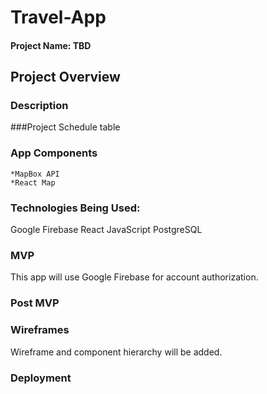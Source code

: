 # Travel-App

#### Project Name: TBD

## Project Overview


### Description


###Project Schedule table


### App Components
	*MapBox API 
	*React Map

### Technologies Being Used:
Google Firebase
React
JavaScript
PostgreSQL

### MVP
This app will use Google Firebase for account authorization.

### Post MVP


### Wireframes
Wireframe and component hierarchy will be added.

### Deployment
